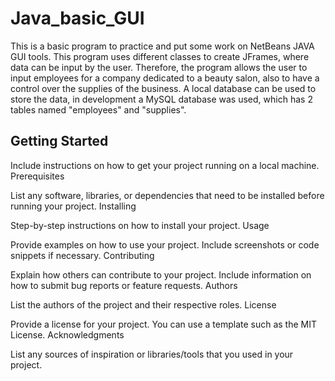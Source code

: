# Java_basic_GUI

This is a basic program to practice and put some work on NetBeans JAVA GUI tools. 
This program uses different classes to create JFrames, where data can be input by the user. 
Therefore, the program allows the user to input employees for a company dedicated to a beauty salon, also to have a control over the supplies of the business.
A local database can be used to store the data, in development a MySQL database was used, which has 2 tables named "employees" and "supplies".


## Getting Started

Include instructions on how to get your project running on a local machine.
Prerequisites

List any software, libraries, or dependencies that need to be installed before running your project.
Installing

Step-by-step instructions on how to install your project.
Usage

Provide examples on how to use your project. Include screenshots or code snippets if necessary.
Contributing

Explain how others can contribute to your project. Include information on how to submit bug reports or feature requests.
Authors

List the authors of the project and their respective roles.
License

Provide a license for your project. You can use a template such as the MIT License.
Acknowledgments

List any sources of inspiration or libraries/tools that you used in your project.
